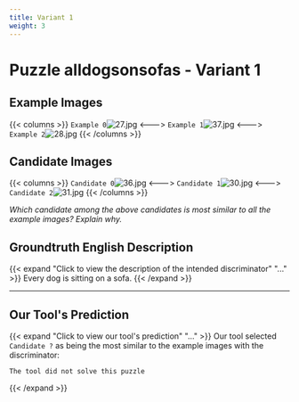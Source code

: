 ```yaml
---
title: Variant 1
weight: 3
---
```


# Puzzle alldogsonsofas - Variant 1

## Example Images
{{< columns >}}
`Example 0`![27.jpg](/natscene_data/images/27.jpg)
<--->
`Example 1`![37.jpg](/natscene_data/images/37.jpg)
<--->
`Example 2`![28.jpg](/natscene_data/images/28.jpg)
{{< /columns >}}

## Candidate Images
{{< columns >}}
`Candidate 0`![36.jpg](/natscene_data/images/36.jpg)
<--->
`Candidate 1`![30.jpg](/natscene_data/images/30.jpg)
<--->
`Candidate 2`![31.jpg](/natscene_data/images/31.jpg)
{{< /columns >}}

*Which candidate among the above candidates is most similar to all the example images? Explain why.*

## Groundtruth English Description

{{< expand "Click to view the description of the intended discriminator" "..." >}}
Every dog is sitting on a sofa.
{{< /expand >}}

---



## Our Tool's Prediction

{{< expand "Click to view our tool's prediction" "..." >}}
Our tool selected `Candidate ?` as being the most similar to the example images with the discriminator:
```plaintext
The tool did not solve this puzzle
```
{{< /expand >}}
